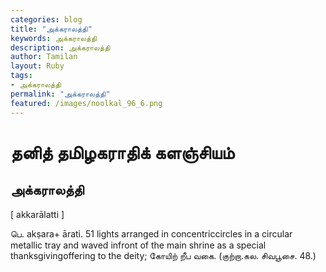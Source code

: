```yaml
---  
categories: blog  
title: "அக்கராலத்தி"
keywords: அக்கராலத்தி  
description: அக்கராலத்தி
author: Tamilan  
layout: Ruby  
tags:     
- அக்கராலத்தி
permalink: "அக்கராலத்தி"  
featured: /images/noolkal_96_6.png  
--- 
```

# தனித் தமிழகராதிக் களஞ்சியம்
## அக்கராலத்தி

[ akkarālatti ]  
  
பெ. akṣara+ ārati. 51 lights arranged in concentriccircles in a circular metallic tray and waved infront of the main shrine as a special thanksgivingoffering to the deity; கோயிற் றீப வகை. (குற்றா.கல. சிவபூசை. 48.)